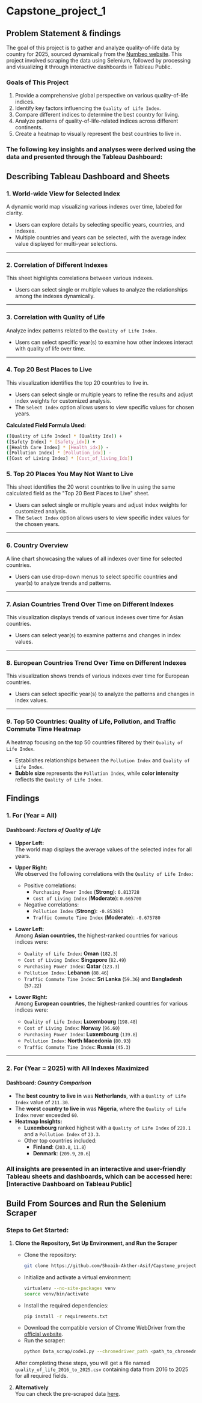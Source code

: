 # Capstone_project_1
## Problem Statement & findings
The goal of this project is to gather and analyze quality-of-life data by country for 2025, sourced dynamically from the [Numbeo website](https://www.numbeo.com/quality-of-life/rankings_by_country.jsp?title=2025). This project involved scraping the data using Selenium, followed by processing and visualizing it through interactive dashboards in Tableau Public.

### **Goals of This Project**

1. Provide a comprehensive global perspective on various quality-of-life indices.  
2. Identify key factors influencing the `Quality of Life Index`.  
3. Compare different indices to determine the best country for living.  
4. Analyze patterns of quality-of-life-related indices across different continents.  
5. Create a heatmap to visually represent the best countries to live in.  

### The following key insights and analyses were derived using the data and presented through the Tableau Dashboard:
## Describing Tableau Dashboard and Sheets

### 1. **World-wide View for Selected Index**
A dynamic world map visualizing various indexes over time, labeled for clarity.  
- Users can explore details by selecting specific years, countries, and indexes.  
- Multiple countries and years can be selected, with the average index value displayed for multi-year selections.

---

### 2. **Correlation of Different Indexes**
This sheet highlights correlations between various indexes.  
- Users can select single or multiple values to analyze the relationships among the indexes dynamically.

---

### 3. **Correlation with Quality of Life**
Analyze index patterns related to the `Quality of Life Index`.  
- Users can select specific year(s) to examine how other indexes interact with quality of life over time.

---

### 4. **Top 20 Best Places to Live**
This visualization identifies the top 20 countries to live in.  
- Users can select single or multiple years to refine the results and adjust index weights for customized analysis.  
- The `Select Index` option allows users to view specific values for chosen years.  

**Calculated Field Formula Used:**
```bash
([Quality of Life Index] * [Quality Idx]) + 
([Safety Index] * [Safety_idx]) +
([Health Care Index] * [Health_idx]) -
([Pollution Index] * [Pollution_idx]) -
([Cost of Living Index] * [Cost_of_living_Idx])
```
### 5. **Top 20 Places You May Not Want to Live**
This sheet identifies the 20 worst countries to live in using the same calculated field as the "Top 20 Best Places to Live" sheet.  
- Users can select single or multiple years and adjust index weights for customized analysis.  
- The `Select Index` option allows users to view specific index values for the chosen years.

---

### 6. **Country Overview**
A line chart showcasing the values of all indexes over time for selected countries.  
- Users can use drop-down menus to select specific countries and year(s) to analyze trends and patterns.

---

### 7. **Asian Countries Trend Over Time on Different Indexes**
This visualization displays trends of various indexes over time for Asian countries.  
- Users can select year(s) to examine patterns and changes in index values.

---

### 8. **European Countries Trend Over Time on Different Indexes**
This visualization shows trends of various indexes over time for European countries.  
- Users can select specific year(s) to analyze the patterns and changes in index values.

---

### 9. **Top 50 Countries: Quality of Life, Pollution, and Traffic Commute Time Heatmap**
A heatmap focusing on the top 50 countries filtered by their `Quality of Life Index`.  
- Establishes relationships between the `Pollution Index` and `Quality of Life Index`.  
- **Bubble size** represents the `Pollution Index`, while **color intensity** reflects the `Quality of Life Index`.

## Findings

### 1. **For (Year = All)**  
#### Dashboard: *Factors of Quality of Life*  
- **Upper Left:**  
  The world map displays the average values of the selected index for all years.  

- **Upper Right:**  
  We observed the following correlations with the `Quality of Life Index`:  
  - Positive correlations:  
    - `Purchasing Power Index` (**Strong**): `0.813728`  
    - `Cost of Living Index` (**Moderate**): `0.665700`  
  - Negative correlations:  
    - `Pollution Index` (**Strong**): `-0.853893`  
    - `Traffic Commute Time Index` (**Moderate**): `-0.675780`  

- **Lower Left:**  
  Among **Asian countries**, the highest-ranked countries for various indices were:  
  - `Quality of Life Index`: **Oman** (`182.3`)  
  - `Cost of Living Index`: **Singapore** (`82.49`)  
  - `Purchasing Power Index`: **Qatar** (`123.3`)  
  - `Pollution Index`: **Lebanon** (`88.46`)  
  - `Traffic Commute Time Index`: **Sri Lanka** (`59.36`) and **Bangladesh** (`57.22`)  

- **Lower Right:**  
  Among **European countries**, the highest-ranked countries for various indices were:  
  - `Quality of Life Index`: **Luxembourg** (`198.48`)  
  - `Cost of Living Index`: **Norway** (`96.60`)  
  - `Purchasing Power Index`: **Luxembourg** (`139.8`)  
  - `Pollution Index`: **North Macedonia** (`80.93`)  
  - `Traffic Commute Time Index`: **Russia** (`45.3`)  

---

### 2. **For (Year = 2025) with All Indexes Maximized**  
#### Dashboard: *Country Comparison*  
- The **best country to live in** was **Netherlands**, with a `Quality of Life Index` value of `211.30`.  
- The **worst country to live in** was **Nigeria**, where the `Quality of Life Index` never exceeded `60`.  
- **Heatmap Insights:**  
  - **Luxembourg** ranked highest with a `Quality of Life Index` of `220.1` and a `Pollution Index` of `23.3`.  
  - Other top countries included:  
    - **Finland**: (`203.8`, `11.8`)  
    - **Denmark**: (`209.9`, `20.6`)  


### All insights are presented in an interactive and user-friendly Tableau sheets and dashboards, which can be accessed here: [Interactive Dashboard on Tableau Public]

## Build From Sources and Run the Selenium Scraper

### Steps to Get Started:

1. **Clone the Repository, Set Up Environment, and Run the Scraper**
   - Clone the repository:
     ```bash
     git clone https://github.com/Shoaib-Akther-Asif/Capstone_project_1.git
     ```
   - Initialize and activate a virtual environment:
     ```bash
     virtualenv --no-site-packages venv
     source venv/bin/activate
     ```
   - Install the required dependencies:
     ```bash
     pip install -r requirements.txt
     ```
   - Download the compatible version of Chrome WebDriver from the [official website](https://chromedriver.chromium.org/downloads).  
   - Run the scraper:
     ```bash
     python Data_scrap/code1.py --chromedriver_path <path_to_chromedriver>
     ```

   After completing these steps, you will get a file named `quality_of_life_2016_to_2025.csv` containing data from 2016 to 2025 for all required fields.

2. **Alternatively**  
   You can check the pre-scraped data [here](https://github.com/Shoaib-Akther-Asif/Capstone_project_1/blob/main/Data_scrap/quality_of_life_2016_to_2025.csv).
